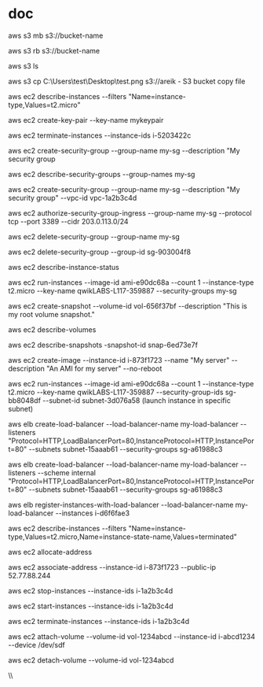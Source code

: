 # doc

aws s3 mb s3://bucket-name

aws s3 rb s3://bucket-name

aws s3 ls

aws s3 cp C:\Users\test\Desktop\test.png s3://areik - S3 bucket copy file

aws ec2 describe-instances --filters "Name=instance-type,Values=t2.micro"

aws ec2 create-key-pair --key-name mykeypair

aws ec2 terminate-instances --instance-ids i-5203422c

aws ec2 create-security-group --group-name my-sg --description "My security group

aws ec2 describe-security-groups --group-names my-sg

aws ec2 create-security-group --group-name my-sg --description "My security group" --vpc-id vpc-1a2b3c4d

aws ec2 authorize-security-group-ingress --group-name my-sg --protocol tcp --port 3389 --cidr 203.0.113.0/24

aws ec2 delete-security-group --group-name my-sg

aws ec2 delete-security-group --group-id sg-903004f8

aws ec2 describe-instance-status

aws ec2 run-instances --image-id ami-e90dc68a --count 1 --instance-type t2.micro --key-name qwikLABS-L117-359887 --security-groups my-sg

aws ec2 create-snapshot --volume-id vol-656f37bf --description "This is my root volume snapshot."

aws ec2 describe-volumes

aws ec2 describe-snapshots -snapshot-id snap-6ed73e7f

aws ec2 create-image --instance-id i-873f1723 --name "My server" --description "An AMI for my server" --no-reboot

aws ec2 run-instances --image-id ami-e90dc68a --count 1 --instance-type t2.micro --key-name qwikLABS-L117-359887 --security-group-ids 
sg-bb8048df --subnet-id subnet-3d076a58 (launch instance in specific subnet)

aws elb create-load-balancer --load-balancer-name my-load-balancer --listeners "Protocol=HTTP,LoadBalancerPort=80,InstanceProtocol=HTTP,InstancePort=80" --subnets subnet-15aaab61 --security-groups sg-a61988c3

aws elb create-load-balancer --load-balancer-name my-load-balancer --listeners --scheme internal "Protocol=HTTP,LoadBalancerPort=80,InstanceProtocol=HTTP,InstancePort=80" --subnets subnet-15aaab61 --security-groups sg-a61988c3

aws elb register-instances-with-load-balancer --load-balancer-name my-load-balancer --instances i-d6f6fae3

aws ec2 describe-instances --filters "Name=instance-type,Values=t2.micro,Name=instance-state-name,Values=terminated"

aws ec2 allocate-address

aws ec2 associate-address --instance-id i-873f1723 --public-ip 52.77.88.244

aws ec2 stop-instances --instance-ids i-1a2b3c4d

aws ec2 start-instances --instance-ids i-1a2b3c4d

aws ec2 terminate-instances --instance-ids i-1a2b3c4d

aws ec2 attach-volume --volume-id vol-1234abcd --instance-id i-abcd1234 --device /dev/sdf

aws ec2 detach-volume --volume-id vol-1234abcd


\\\
